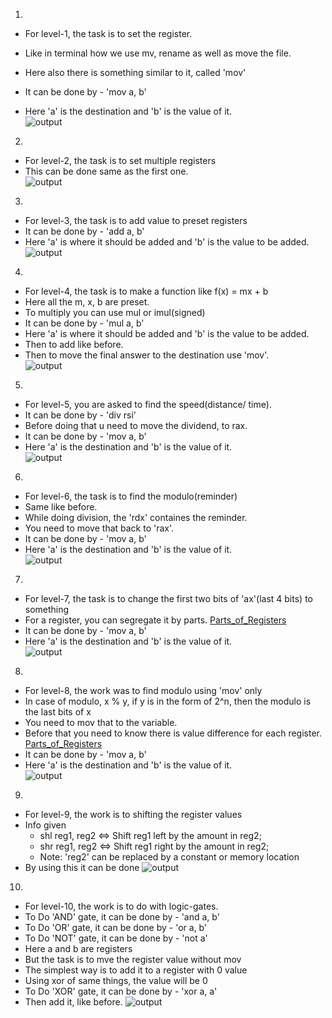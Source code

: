 1) 
- For level-1, the task is to set the register.
- Like in terminal how we use mv, rename as well as move the file.
- Here also there is something similar to it, called 'mov'

- It can be done by - 'mov a, b'
- Here 'a' is the destination and 'b' is the value of it.  
![output](Screenshots/1.png)

2) 
- For level-2, the task is to set multiple registers
- This can be done same as the first one.  
![output](Screenshots/2.png)

3) 
- For level-3, the task is to add value to preset registers
- It can be done by - 'add a, b'
- Here 'a' is where it should be added and 'b' is the value to be added.  
![output](Screenshots/3.png)

4) 
- For level-4, the task is to make a function like f(x) = mx + b
- Here all the m, x, b are preset.
- To multiply you can use mul or imul(signed)
- It can be done by - 'mul a, b'
- Here 'a' is where it should be added and 'b' is the value to be added.
- Then to add like before.
- Then to move the final answer to the destination use 'mov'.  
![output](Screenshots/4.png)

5) 
- For level-5, you are asked to find the speed(distance/ time).
- It can be done by - 'div rsi'
- Before doing that u need to move the dividend, to rax.
- It can be done by - 'mov a, b'
- Here 'a' is the destination and 'b' is the value of it.  
![output](Screenshots/5.png)

6) 
- For level-6, the task is to find the modulo(reminder)
- Same like before.
- While doing division, the 'rdx' containes the reminder.
- You need to move that back to 'rax'.
- It can be done by - 'mov a, b'
- Here 'a' is the destination and 'b' is the value of it.  
![output](Screenshots/6.png)

7) 
- For level-7, the task is to change the first two bits of 'ax'(last 4 bits) to something
- For a register, you can segregate it by parts. [Parts_of_Registers](https://en.wikibooks.org/wiki/X86_Assembly/X86_Architecture)
- It can be done by - 'mov a, b'
- Here 'a' is the destination and 'b' is the value of it.  
![output](Screenshots/7.png)

8) 
- For level-8, the work was to find modulo using 'mov' only
- In case of modulo, x % y, if y is in the form of 2^n, then the modulo is the last bits of x
- You need to mov that to the variable.
- Before that you need to know there is value difference for each register. [Parts_of_Registers](https://en.wikibooks.org/wiki/X86_Assembly/X86_Architecture)
- It can be done by - 'mov a, b'
- Here 'a' is the destination and 'b' is the value of it.  
![output](Screenshots/8.png)

9) 
- For level-9, the work is to shifting the register values
- Info given
    - shl reg1, reg2       <=>     Shift reg1 left by the amount in reg2; 
    - shr reg1, reg2       <=>     Shift reg1 right by the amount in reg2; 
    - Note: 'reg2' can be replaced by a constant or memory location
- By using this it can be done
![output](Screenshots/9.png)

10) 
- For level-10, the work is to do with logic-gates.
- To Do 'AND' gate, it can be done by - 'and a, b'
- To Do 'OR' gate, it can be done by - 'or a, b'
- To Do 'NOT' gate, it can be done by - 'not a' 
- Here a and b are registers
- But the task is to mve the register value without mov
- The simplest way is to add it to a register with 0 value
- Using xor of same things, the value will be 0
- To Do 'XOR' gate, it can be done by - 'xor a, a'
- Then add it, like before.
![output](Screenshots/10.png)